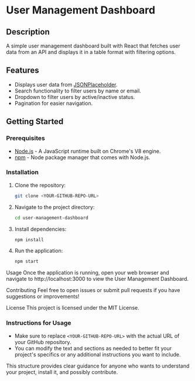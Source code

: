 # User Management Dashboard

## Description
A simple user management dashboard built with React that fetches user data from an API and displays it in a table format with filtering options.

## Features
- Displays user data from [JSONPlaceholder](https://jsonplaceholder.typicode.com/users).
- Search functionality to filter users by name or email.
- Dropdown to filter users by active/inactive status.
- Pagination for easier navigation.

## Getting Started

### Prerequisites
- [Node.js](https://nodejs.org/) - A JavaScript runtime built on Chrome's V8 engine.
- [npm](https://www.npmjs.com/) - Node package manager that comes with Node.js.

### Installation
1. Clone the repository:
   ```bash
   git clone <YOUR-GITHUB-REPO-URL>
2. Navigate to the project directory:
    ```bash
    cd user-management-dashboard
    ```
3. Install dependencies:
    ```bash
    npm install
    ```
4. Run the application:
    ```bash
    npm start
    ```
Usage
Once the application is running, open your web browser and navigate to http://localhost:3000 to view the User Management Dashboard.

Contributing
Feel free to open issues or submit pull requests if you have suggestions or improvements!

License
This project is licensed under the MIT License.

### Instructions for Usage
- Make sure to replace `<YOUR-GITHUB-REPO-URL>` with the actual URL of your GitHub repository.
- You can modify the text and sections as needed to better fit your project's specifics or any additional instructions you want to include.

This structure provides clear guidance for anyone who wants to understand your project, install it, and possibly contribute.